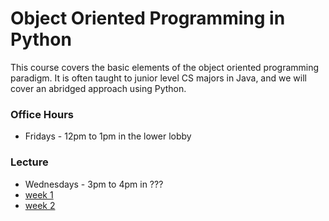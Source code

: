 # Object Oriented Programming in Python

This course covers the basic elements of the object oriented programming paradigm. It is often taught to junior level CS majors in Java, and we will cover an abridged approach using Python.

### Office Hours
* Fridays - 12pm to 1pm in the lower lobby

### Lecture
* Wednesdays - 3pm to 4pm in ???
* [week 1](week1)
* [week 2](week2)
